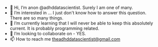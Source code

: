 - 👋 Hi, I’m anon @adhddatascientist. Surely I am one of many.
- 👀 I’m interested in ... I just don't know how to answer this question. There are so many things.
- 🌱 I’m currently learning that I will never be able to keep this absolutely current. It is probably programming related.
- 💞️ I’m looking to collaborate on - YES. 
- 📫 How to reach me theadhddatascientist@gmail.com

<!---
adhddatascientist/adhddatascientist is a ✨ special ✨ repository because its `README.md` (this file) appears on your GitHub profile.
You can click the Preview link to take a look at your changes.
--->
